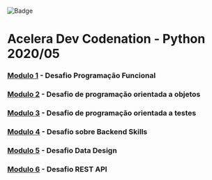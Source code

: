 ![Badge](https://img.shields.io/static/v1?label=Python&message=Codenation&color=purple&style=plastic&logo=Python)

# Acelera Dev Codenation - Python 2020/05

### [Modulo 1](/python-5) - Desafio Programação Funcional

### [Modulo 2](/python-6) - Desafio de programação orientada a objetos

### [Modulo 3](/python-7) - Desafio de programação orientada a testes

### [Modulo 4](/python-8) - Desafio sobre Backend Skills

### [Modulo 5](/python-9) - Desafio Data Design

### [Modulo 6](/python-10) - Desafio REST API







